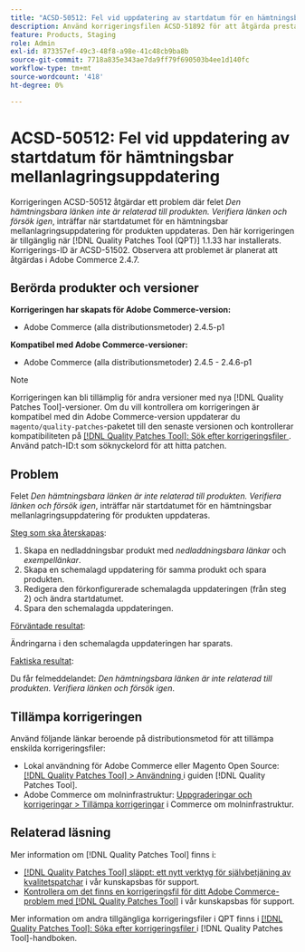 ```yaml
---
title: "ACSD-50512: Fel vid uppdatering av startdatum för en hämtningsbar mellanlagringsuppdatering för produkt"
description: Använd korrigeringsfilen ACSD-51892 för att åtgärda prestandaproblemet i Adobe Commerce där felet *Den hämtningsbara länken inte är relaterad till produkten.Kontrollera länken och försök igen*, som inträffar när du uppdaterar startdatumet för en hämtningsbar mellanlagringsuppdatering.
feature: Products, Staging
role: Admin
exl-id: 873357ef-49c3-48f8-a98e-41c48cb9ba8b
source-git-commit: 7718a835e343ae7da9ff79f690503b4ee1d140fc
workflow-type: tm+mt
source-wordcount: '418'
ht-degree: 0%

---
```


# ACSD-50512: Fel vid uppdatering av startdatum för hämtningsbar mellanlagringsuppdatering

Korrigeringen ACSD-50512 åtgärdar ett problem där felet *Den hämtningsbara länken inte är relaterad till produkten. Verifiera länken och försök igen*, inträffar när startdatumet för en hämtningsbar mellanlagringsuppdatering för produkten uppdateras. Den här korrigeringen är tillgänglig när [!DNL Quality Patches Tool (QPT)] 1.1.33 har installerats. Korrigerings-ID är ACSD-51502. Observera att problemet är planerat att åtgärdas i Adobe Commerce 2.4.7.

## Berörda produkter och versioner

**Korrigeringen har skapats för Adobe Commerce-version:**

* Adobe Commerce (alla distributionsmetoder) 2.4.5-p1

**Kompatibel med Adobe Commerce-versioner:**

* Adobe Commerce (alla distributionsmetoder) 2.4.5 - 2.4.6-p1

>[!NOTE]
>
>Korrigeringen kan bli tillämplig för andra versioner med nya [!DNL Quality Patches Tool]-versioner. Om du vill kontrollera om korrigeringen är kompatibel med din Adobe Commerce-version uppdaterar du `magento/quality-patches`-paketet till den senaste versionen och kontrollerar kompatibiliteten på [[!DNL Quality Patches Tool]: Sök efter korrigeringsfiler ](https://experienceleague.adobe.com/tools/commerce-quality-patches/index.html?lang=sv-SE). Använd patch-ID:t som söknyckelord för att hitta patchen.

## Problem

Felet *Den hämtningsbara länken är inte relaterad till produkten. Verifiera länken och försök igen*, inträffar när startdatumet för en hämtningsbar mellanlagringsuppdatering för produkten uppdateras.

<u>Steg som ska återskapas</u>:

1. Skapa en nedladdningsbar produkt med *nedladdningsbara länkar* och *exempellänkar*.
1. Skapa en schemalagd uppdatering för samma produkt och spara produkten.
1. Redigera den förkonfigurerade schemalagda uppdateringen (från steg 2) och ändra startdatumet.
1. Spara den schemalagda uppdateringen.

<u>Förväntade resultat</u>:

Ändringarna i den schemalagda uppdateringen har sparats.

<u>Faktiska resultat</u>:

Du får felmeddelandet: *Den hämtningsbara länken är inte relaterad till produkten. Verifiera länken och försök igen*.

## Tillämpa korrigeringen

Använd följande länkar beroende på distributionsmetod för att tillämpa enskilda korrigeringsfiler:

* Lokal användning för Adobe Commerce eller Magento Open Source: [[!DNL Quality Patches Tool] > Användning ](https://experienceleague.adobe.com/docs/commerce-operations/tools/quality-patches-tool/usage.html?lang=sv-SE) i guiden [!DNL Quality Patches Tool].
* Adobe Commerce om molninfrastruktur: [Uppgraderingar och korrigeringar > Tillämpa korrigeringar](https://experienceleague.adobe.com/docs/commerce-cloud-service/user-guide/develop/upgrade/apply-patches.html?lang=sv-SE) i Commerce om molninfrastruktur.

## Relaterad läsning

Mer information om [!DNL Quality Patches Tool] finns i:

* [[!DNL Quality Patches Tool] släppt: ett nytt verktyg för självbetjäning av kvalitetspatchar](/help/announcements/adobe-commerce-announcements/magento-quality-patches-released-new-tool-to-self-serve-quality-patches.md) i vår kunskapsbas för support.
* [Kontrollera om det finns en korrigeringsfil för ditt Adobe Commerce-problem med  [!DNL Quality Patches Tool]](/help/support-tools/patches-available-in-qpt-tool/check-patch-for-magento-issue-with-magento-quality-patches.md) i vår kunskapsbas för support.

Mer information om andra tillgängliga korrigeringsfiler i QPT finns i [[!DNL Quality Patches Tool]: Söka efter korrigeringsfiler ](https://experienceleague.adobe.com/tools/commerce-quality-patches/index.html?lang=sv-SE) i [!DNL Quality Patches Tool]-handboken.

